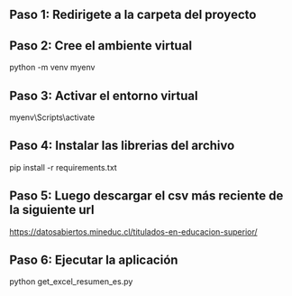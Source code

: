 ## Paso 1: Redirigete a la carpeta del proyecto

## Paso 2: Cree el ambiente virtual
python -m venv myenv

## Paso 3: Activar el entorno virtual
myenv\Scripts\activate

## Paso 4: Instalar las librerias del archivo 
pip install -r requirements.txt

## Paso 5: Luego descargar el csv más reciente de la siguiente url
https://datosabiertos.mineduc.cl/titulados-en-educacion-superior/

## Paso 6: Ejecutar la aplicación
python get_excel_resumen_es.py



